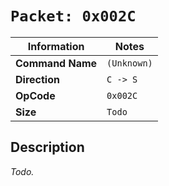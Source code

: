 # `Packet: 0x002C`

| Information               | Notes |
|---                        |---    |
| **Command Name**          | `(Unknown)` |
| **Direction**             | `C -> S` |
| **OpCode**                | `0x002C` |
| **Size**                  | `Todo` |

## Description

_Todo._